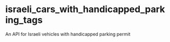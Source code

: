 # israeli_cars_with_handicapped_parking_tags
An API for Israeli vehicles with handicapped parking permit

